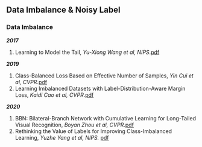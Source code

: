 ## Data Imbalance & Noisy Label

### Data Imbalance

***2017***
1. Learning to Model the Tail, *Yu-Xiong Wang et al, NIPS*.[pdf](https://papers.nips.cc/paper/2017/file/147ebe637038ca50a1265abac8dea181-Paper.pdf)

***2019***
1. Class-Balanced Loss Based on Effective Number of Samples, *Yin Cui et al, CVPR*.[pdf](https://openaccess.thecvf.com/content_CVPR_2019/papers/Cui_Class-Balanced_Loss_Based_on_Effective_Number_of_Samples_CVPR_2019_paper.pdf)
1. Learning Imbalanced Datasets with Label-Distribution-Aware Margin Loss, *Kaidi Cao et al, CVPR*.[pdf](https://papers.nips.cc/paper/2019/file/621461af90cadfdaf0e8d4cc25129f91-Paper.pdf)

***2020***
1. BBN: Bilateral-Branch Network with Cumulative Learning for Long-Tailed Visual Recognition, *Boyan Zhou et al, CVPR*.[pdf](https://arxiv.org/pdf/1912.02413.pdf)
1. Rethinking the Value of Labels for Improving Class-Imbalanced Learning, *Yuzhe Yang et al, NIPS.* [pdf](https://arxiv.org/pdf/2006.07529.pdf)
